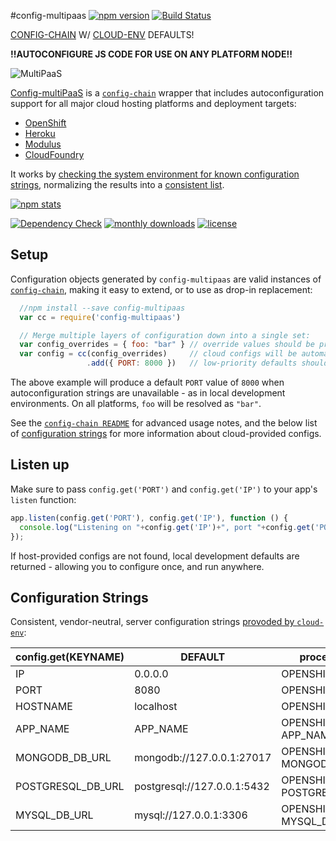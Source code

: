 #config-multipaas [![npm version](http://img.shields.io/npm/v/config-multipaas.svg)](https://www.npmjs.org/package/config-multipaas) [![Build Status](http://img.shields.io/travis/ryanj/config-multipaas.svg)](https://travis-ci.org/ryanj/config-multipaas)

[CONFIG-CHAIN](https://github.com/dominictarr/config-chain) W/ [CLOUD-ENV](https://github.com/ryanj/cloud-env/) DEFAULTS!

**!!AUTOCONFIGURE JS CODE FOR USE ON ANY PLATFORM NODE!!**

![MultiPaaS](http://i.imgur.com/fCi6YX6.png)

[Config-multiPaaS](https://github.com/ryanj/config-multipaas) is a [`config-chain`](https://github.com/dominictarr/config-chain) wrapper that includes autoconfiguration support for all major cloud hosting platforms and deployment targets:

* [OpenShift](https://developers.openshift.com/languages/nodejs/environment-variables.html#listen)
* [Heroku](https://devcenter.heroku.com/articles/dynos#web-dynos)
* [Modulus](http://help.modulus.io/customer/portal/articles/1660583)
* [CloudFoundry](http://docs.cloudfoundry.org/devguide/deploy-apps/environment-variable.html#PORT)

It works by [checking the system environment for known configuration strings](https://github.com/ryanj/cloud-env/), normalizing the results into a [consistent list](#configuration-strings).

[![npm stats](https://nodei.co/npm/config-multipaas.png?downloads=true&stars=true)](https://www.npmjs.org/package/config-multipaas)

[![Dependency Check](http://img.shields.io/david/ryanj/config-multipaas.svg)](https://david-dm.org/ryanj/config-multipaas) [![monthly downloads](http://img.shields.io/npm/dm/config-multipaas.svg)](https://www.npmjs.org/package/config-multipaas) [![license](http://img.shields.io/npm/l/config-multipaas.svg)](https://www.npmjs.org/package/config-multipaas)

## Setup

Configuration objects generated by `config-multipaas` are valid instances of [`config-chain`](https://www.npmjs.org/package/config-chain), making it easy to extend, or to use as drop-in replacement:

``` js
  //npm install --save config-multipaas
  var cc = require('config-multipaas')

  // Merge multiple layers of configuration down into a single set:
  var config_overrides = { foo: "bar" } // override values should be provided first
  var config = cc(config_overrides)     // cloud configs will be automatically resolved
                 .add({ PORT: 8000 })   // low-priority defaults should be appended last
```

The above example will produce a default `PORT` value of `8000` when autoconfiguration strings are unavailable - as in local development environments.  On all platforms, `foo` will be resolved as `"bar"`.

See the [`config-chain README`](https://github.com/dominictarr/config-chain#boring-api-docs) for advanced usage notes, and the below list of [configuration strings](#configuration-strings) for more information about cloud-provided configs.

## Listen up
Make sure to pass `config.get('PORT')` and `config.get('IP')` to your app's `listen` function:

```js
app.listen(config.get('PORT'), config.get('IP'), function () {
  console.log("Listening on "+config.get('IP')+", port "+config.get('PORT'))
});
```

If host-provided configs are not found, local development defaults are returned - allowing you to configure once, and run anywhere.

## Configuration Strings
Consistent, vendor-neutral, server configuration strings [provoded by `cloud-env`](https://github.com/ryanj/cloud-env#configuration-strings):

config.get(KEYNAME) | DEFAULT | process.env.SOURCE_VARS 
--------------------|-----------|---------------
IP                  | 0.0.0.0 | OPENSHIFT_NODEJS_IP, BIND_IP 
PORT                | 8080  | OPENSHIFT_NODEJS_PORT, PORT
HOSTNAME            | localhost  | OPENSHIFT_APP_DNS, HOSTNAME 
APP_NAME            | APP_NAME  | OPENSHIFT_APP_NAME, APP_NAME
MONGODB_DB_URL      | mongodb://127.0.0.1:27017  | OPENSHIFT_MONGODB_DB_URL, MONGODB_DB_URL
POSTGRESQL_DB_URL   | postgresql://127.0.0.1:5432  | OPENSHIFT_POSTGRESQL_DB_URL, POSTGRESQL_DB_URL
MYSQL_DB_URL      | mysql://127.0.0.1:3306  | OPENSHIFT_MYSQL_DB_URL, MYSQL_DB_URL
